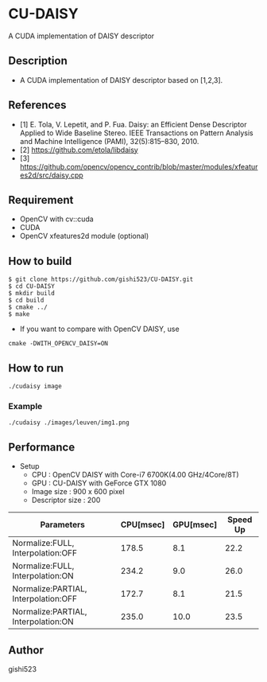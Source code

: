 # CU-DAISY
A CUDA implementation of DAISY descriptor

## Description
- A CUDA implementation of DAISY descriptor based on [1,2,3].

## References
- [1] E. Tola, V. Lepetit, and P. Fua. Daisy: an Efficient Dense Descriptor Applied to Wide Baseline Stereo. IEEE Transactions on Pattern Analysis and Machine Intelligence (PAMI), 32(5):815–830, 2010.
- [2] https://github.com/etola/libdaisy
- [3] https://github.com/opencv/opencv_contrib/blob/master/modules/xfeatures2d/src/daisy.cpp

## Requirement
- OpenCV with cv::cuda
- CUDA
- OpenCV xfeatures2d module (optional)

## How to build
```
$ git clone https://github.com/gishi523/CU-DAISY.git
$ cd CU-DAISY
$ mkdir build
$ cd build
$ cmake ../
$ make
```

- If you want to compare with OpenCV DAISY, use
```
cmake -DWITH_OPENCV_DAISY=ON
```

## How to run
```
./cudaisy image
```

### Example
 ```
./cudaisy ./images/leuven/img1.png
```

## Performance
- Setup
  - CPU             : OpenCV DAISY with Core-i7 6700K(4.00 GHz/4Core/8T)
  - GPU             : CU-DAISY with GeForce GTX 1080
  - Image size      : 900 x 600 pixel
  - Descriptor size : 200

Parameters|CPU[msec]|GPU[msec]|Speed Up
---|---|---|---
Normalize:FULL, Interpolation:OFF|178.5|8.1|22.2
Normalize:FULL, Interpolation:ON|234.2|9.0|26.0
Normalize:PARTIAL, Interpolation:OFF|172.7|8.1|21.5
Normalize:PARTIAL, Interpolation:ON|235.0|10.0|23.5

## Author
gishi523

